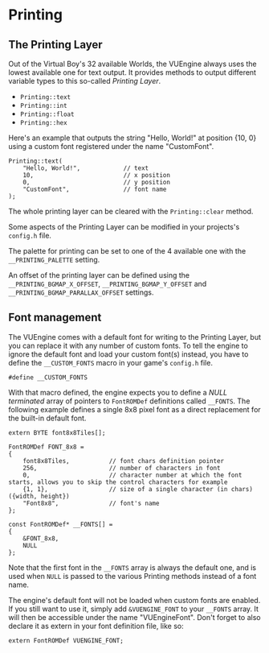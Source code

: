Printing
========

The Printing Layer
------------------

Out of the Virtual Boy's 32 available Worlds, the VUEngine always uses the lowest available one for text 
output. It provides methods to output different variable types to this so-called *Printing Layer*.

- `Printing::text`
- `Printing::int`
- `Printing::float`
- `Printing::hex`

Here's an example that outputs the string "Hello, World!" at position {10, 0} using a custom font
registered under the name "CustomFont".

    Printing::text(
        "Hello, World!",			// text
        10,							// x position
        0,							// y position
        "CustomFont",				// font name
    );

The whole printing layer can be cleared with the `Printing::clear` method.

Some aspects of the Printing Layer can be modified in your projects's `config.h` file.

The palette for printing can be set to one of the 4 available one with the
`__PRINTING_PALETTE` setting.

An offset of the printing layer can be defined using the
`__PRINTING_BGMAP_X_OFFSET`, `__PRINTING_BGMAP_Y_OFFSET` and
`__PRINTING_BGMAP_PARALLAX_OFFSET` settings.


Font management
---------------

The VUEngine comes with a default font for writing to the Printing Layer, but you can replace it with any number of custom fonts. To tell the engine to ignore the default font and load your custom font(s) instead, you have to define the `__CUSTOM_FONTS` macro in your game's `config.h` file.

    #define __CUSTOM_FONTS

With that macro defined, the engine expects you to define a *NULL terminated* array of pointers to `FontROMDef` definitions called `__FONTS`. The following example defines a single 8x8 pixel font as a direct replacement for the built-in default font.

    extern BYTE font8x8Tiles[];
    
    FontROMDef FONT_8x8 =
    {
	    font8x8Tiles,			// font chars definition pointer
        256,					// number of characters in font
        0,						// character number at which the font starts, allows you to skip the control characters for example
        {1, 1},					// size of a single character (in chars) ({width, height})
        "Font8x8",				// font's name
    };
    
    const FontROMDef* __FONTS[] =
    {
        &FONT_8x8,
        NULL
    };

Note that the first font in the `__FONTS` array is always the default one, and is used when `NULL` is passed to the various Printing methods instead of a font name.

The engine's default font will not be loaded when custom fonts are enabled. If you still want to use it, simply add `&VUENGINE_FONT` to your `__FONTS` array. It will then be accessible under the name "VUEngineFont". Don't forget to also declare it as extern in your font definition file, like so:

    extern FontROMDef VUENGINE_FONT;
